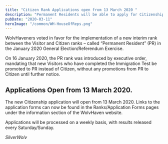 ```yaml
---
title: "Citizen Rank Applications open from 13 March 2020 "
description: "Permanent Residents will be able to apply for Citizenship should they meet certain conditions"
pubDate: "2020-03-11"
heroImage: "/common/WH-HouseOfReps.png"
---
```


WolvHaveners voted in favor for the implementation of a new interim rank between the Visitor and Citizen ranks – called “Permanent Resident” (PR) in the January 2020 General Election/Referendum Exercise.

On 16 January 2020, the PR rank was introduced by executive order, mandating that new Visitors who have completed the Immigration Test be promoted to PR instead of Citizen, without any promotions from PR to Citizen until further notice.

## Applications Open from 13 March 2020.

The new Citizenship application will open from 13 March 2020. Links to the application forms can now be found in the Ranks/Application Forms pages under the information section of the WolvHaven website.

Applications will be processed on a weekly basis, with results released every Saturday/Sunday.

*SilverWolv*